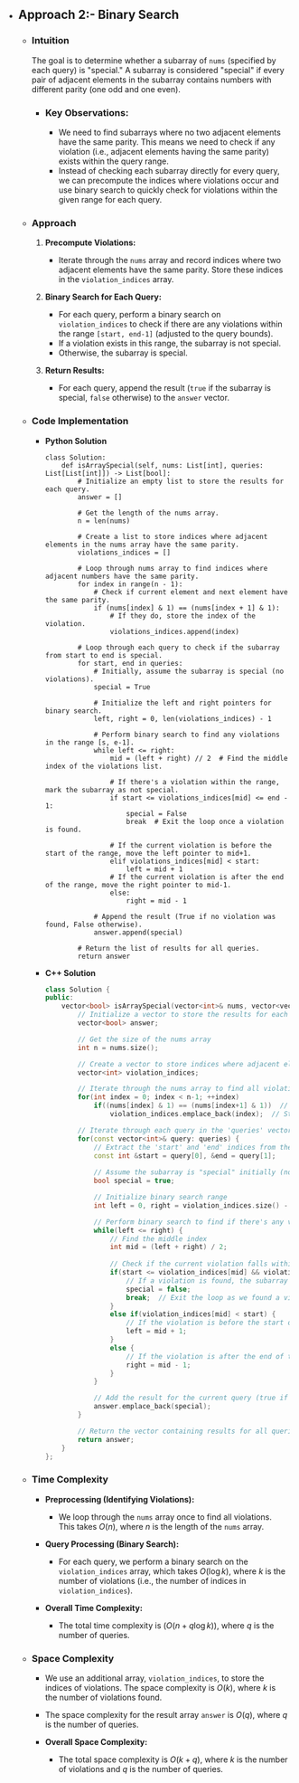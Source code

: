 - ## Approach 2:- Binary Search

    - ### Intuition
        The goal is to determine whether a subarray of `nums` (specified by each query) is "special." A subarray is considered "special" if every pair of adjacent elements in the subarray contains numbers with different parity (one odd and one even).

        - ### Key Observations:
            - We need to find subarrays where no two adjacent elements have the same parity. This means we need to check if any violation (i.e., adjacent elements having the same parity) exists within the query range.
            - Instead of checking each subarray directly for every query, we can precompute the indices where violations occur and use binary search to quickly check for violations within the given range for each query.

    - ### Approach
        1. **Precompute Violations:**
            - Iterate through the `nums` array and record indices where two adjacent elements have the same parity. Store these indices in the `violation_indices` array.
        
        2. **Binary Search for Each Query:**
            - For each query, perform a binary search on `violation_indices` to check if there are any violations within the range `[start, end-1]` (adjusted to the query bounds).
            - If a violation exists in this range, the subarray is not special.
            - Otherwise, the subarray is special.

        3. **Return Results:**
            - For each query, append the result (`true` if the subarray is special, `false` otherwise) to the `answer` vector.

    - ### Code Implementation
        - **Python Solution**
            ```python3 []
            class Solution:
                def isArraySpecial(self, nums: List[int], queries: List[List[int]]) -> List[bool]:
                    # Initialize an empty list to store the results for each query.
                    answer = []
                    
                    # Get the length of the nums array.
                    n = len(nums)
                    
                    # Create a list to store indices where adjacent elements in the nums array have the same parity.
                    violations_indices = []

                    # Loop through nums array to find indices where adjacent numbers have the same parity.
                    for index in range(n - 1):
                        # Check if current element and next element have the same parity.
                        if (nums[index] & 1) == (nums[index + 1] & 1):
                            # If they do, store the index of the violation.
                            violations_indices.append(index)

                    # Loop through each query to check if the subarray from start to end is special.
                    for start, end in queries:
                        # Initially, assume the subarray is special (no violations).
                        special = True
                        
                        # Initialize the left and right pointers for binary search.
                        left, right = 0, len(violations_indices) - 1

                        # Perform binary search to find any violations in the range [s, e-1].
                        while left <= right:
                            mid = (left + right) // 2  # Find the middle index of the violations list.
                            
                            # If there's a violation within the range, mark the subarray as not special.
                            if start <= violations_indices[mid] <= end - 1:
                                special = False
                                break  # Exit the loop once a violation is found.
                            
                            # If the current violation is before the start of the range, move the left pointer to mid+1.
                            elif violations_indices[mid] < start:
                                left = mid + 1
                            # If the current violation is after the end of the range, move the right pointer to mid-1.
                            else:
                                right = mid - 1

                        # Append the result (True if no violation was found, False otherwise).
                        answer.append(special)

                    # Return the list of results for all queries.
                    return answer
            ```

        - **C++ Solution**
            ```cpp []
            class Solution {
            public:
                vector<bool> isArraySpecial(vector<int>& nums, vector<vector<int>>& queries) {
                    // Initialize a vector to store the results for each query
                    vector<bool> answer;

                    // Get the size of the nums array
                    int n = nums.size();

                    // Create a vector to store indices where adjacent elements have the same parity
                    vector<int> violation_indices;

                    // Iterate through the nums array to find all violations (adjacent elements with the same parity)
                    for(int index = 0; index < n-1; ++index)
                        if((nums[index] & 1) == (nums[index+1] & 1))  // Check if nums[index] and nums[index + 1] have the same parity
                            violation_indices.emplace_back(index);  // Store the index of the violation

                    // Iterate through each query in the 'queries' vector
                    for(const vector<int>& query: queries) {
                        // Extract the 'start' and 'end' indices from the current query
                        const int &start = query[0], &end = query[1];
                        
                        // Assume the subarray is "special" initially (no violations)
                        bool special = true;

                        // Initialize binary search range
                        int left = 0, right = violation_indices.size() - 1;

                        // Perform binary search to find if there's any violation within the range [start, end-1]
                        while(left <= right) {
                            // Find the middle index
                            int mid = (left + right) / 2;
                            
                            // Check if the current violation falls within the query range [start, end-1]
                            if(start <= violation_indices[mid] && violation_indices[mid] <= end-1) {
                                // If a violation is found, the subarray is not special
                                special = false;
                                break;  // Exit the loop as we found a violation
                            }
                            else if(violation_indices[mid] < start) {
                                // If the violation is before the start of the range, adjust the left pointer
                                left = mid + 1;
                            }
                            else {
                                // If the violation is after the end of the range, adjust the right pointer
                                right = mid - 1;
                            }
                        }

                        // Add the result for the current query (true if special, false otherwise)
                        answer.emplace_back(special);
                    }

                    // Return the vector containing results for all queries
                    return answer;
                }
            };
            ```

    - ### Time Complexity
        - **Preprocessing (Identifying Violations):**
            - We loop through the `nums` array once to find all violations. This takes $O(n)$, where $n$ is the length of the `nums` array.
    
        - **Query Processing (Binary Search):**
            - For each query, we perform a binary search on the `violation_indices` array, which takes $O(\log k)$, where $k$ is the number of violations (i.e., the number of indices in `violation_indices`).

        - **Overall Time Complexity:**
            - The total time complexity is $(O(n + q \log k))$, where $q$ is the number of queries.

    - ### Space Complexity
        - We use an additional array, `violation_indices`, to store the indices of violations. The space complexity is $O(k)$, where $k$ is the number of violations found.

        - The space complexity for the result array `answer` is $O(q)$, where $q$ is the number of queries.

        - **Overall Space Complexity:**
            - The total space complexity is $O(k + q)$, where $k$ is the number of violations and $q$ is the number of queries.
